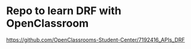 # Repo to learn DRF with OpenClassroom

https://github.com/OpenClassrooms-Student-Center/7192416_APIs_DRF